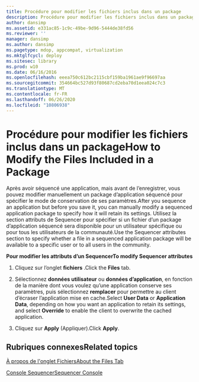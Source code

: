 ```yaml
---
title: Procédure pour modifier les fichiers inclus dans un package
description: Procédure pour modifier les fichiers inclus dans un package
author: dansimp
ms.assetid: e331ac85-1c9c-49be-9d96-5444de38fd56
ms.reviewer: ''
manager: dansimp
ms.author: dansimp
ms.pagetype: mdop, appcompat, virtualization
ms.mktglfcycl: deploy
ms.sitesec: library
ms.prod: w10
ms.date: 06/16/2016
ms.openlocfilehash: eeea750c612bc2115cbf159ba1961ae9f96697aa
ms.sourcegitcommit: 354664bc527d93f80687cd2eba70d1eea024c7c3
ms.translationtype: MT
ms.contentlocale: fr-FR
ms.lasthandoff: 06/26/2020
ms.locfileid: "10806938"
---
```

# <span data-ttu-id="38d8c-103">Procédure pour modifier les fichiers inclus dans un package</span><span class="sxs-lookup"><span data-stu-id="38d8c-103">How to Modify the Files Included in a Package</span></span>


<span data-ttu-id="38d8c-104">Après avoir séquencé une application, mais avant de l’enregistrer, vous pouvez modifier manuellement un package d’application séquencé pour spécifier le mode de conservation de ses paramètres.</span><span class="sxs-lookup"><span data-stu-id="38d8c-104">After you sequence an application but before you save it, you can manually modify a sequenced application package to specify how it will retain its settings.</span></span> <span data-ttu-id="38d8c-105">Utilisez la section attributs de Sequencer pour spécifier si un fichier d’un package d’application séquencé sera disponible pour un utilisateur spécifique ou pour tous les utilisateurs de la communauté.</span><span class="sxs-lookup"><span data-stu-id="38d8c-105">Use the Sequencer attributes section to specify whether a file in a sequenced application package will be available to a specific user or to all users in the community.</span></span>

**<span data-ttu-id="38d8c-106">Pour modifier les attributs d’un Sequencer</span><span class="sxs-lookup"><span data-stu-id="38d8c-106">To modify Sequencer attributes</span></span>**

1.  <span data-ttu-id="38d8c-107">Cliquez sur l’onglet **fichiers** .</span><span class="sxs-lookup"><span data-stu-id="38d8c-107">Click the **Files** tab.</span></span>

2.  <span data-ttu-id="38d8c-108">Sélectionnez **données utilisateur** ou **données d’application**, en fonction de la manière dont vous voulez qu’une application conserve ses paramètres, puis sélectionnez **remplacer** pour permettre au client d’écraser l’application mise en cache.</span><span class="sxs-lookup"><span data-stu-id="38d8c-108">Select **User Data** or **Application Data**, depending on how you want an application to retain its settings, and select **Override** to enable the client to overwrite the cached application.</span></span>

3.  <span data-ttu-id="38d8c-109">Cliquez sur **Apply** (Appliquer).</span><span class="sxs-lookup"><span data-stu-id="38d8c-109">Click **Apply**.</span></span>

## <span data-ttu-id="38d8c-110">Rubriques connexes</span><span class="sxs-lookup"><span data-stu-id="38d8c-110">Related topics</span></span>


[<span data-ttu-id="38d8c-111">À propos de l'onglet Fichiers</span><span class="sxs-lookup"><span data-stu-id="38d8c-111">About the Files Tab</span></span>](about-the-files-tab.md)

[<span data-ttu-id="38d8c-112">Console Sequencer</span><span class="sxs-lookup"><span data-stu-id="38d8c-112">Sequencer Console</span></span>](sequencer-console.md)

 

 





